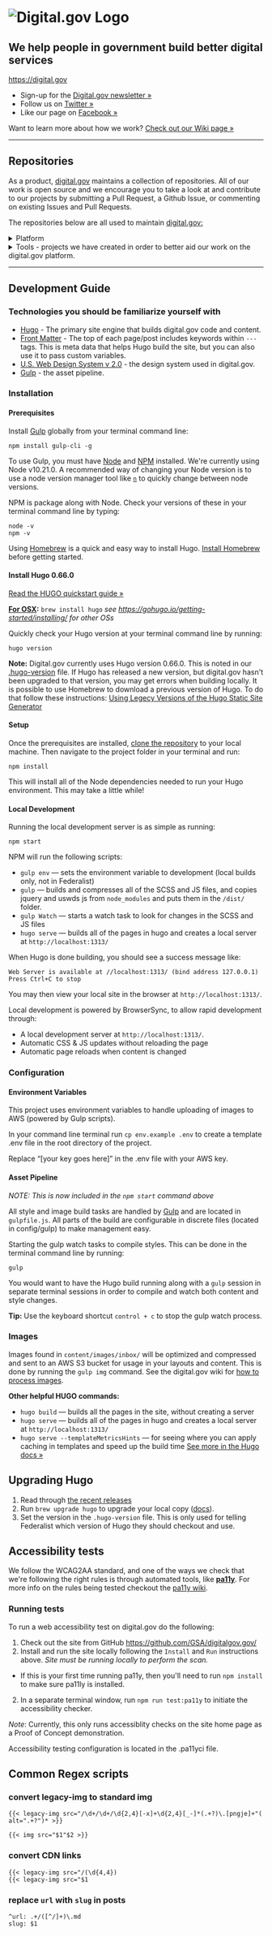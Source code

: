 <h1><img src="https://digital.gov/img/digitalgov-logo-purple.svg" alt="Digital.gov Logo"/></h1>



## We help people in government build better digital services
https://digital.gov

- Sign-up for the [Digital.gov newsletter »](https://digital.gov/about/subscribe/)
- Follow us on [Twitter »](https://twitter.com/digital_gov/)
- Like our page on [Facebook »](https://www.facebook.com/digitalgov/)

Want to learn more about how we work? [Check out our Wiki page »](https://github.com/GSA/digitalgov.gov/wiki)


---
## Repositories

As a product, [digital.gov](https://digital.gov) maintains a collection of repositories. All of our work is open source and we encourage you to take a look at and contribute to our projects by submitting a Pull Request, a Github Issue, or commenting on existing Issues and Pull Requests.


The repositories below are all used to maintain [digital.gov:](https://digital.gov)


<details>
  <summary>Platform</summary>

| Project                                                                                       | Description                                                                                                                                                                                                                                                                                      |
| --------------------------------------------------------------------------------------------- | ---------------------------------------------------------------------------------------------------------------------------------------------------------------------------------------------------------------- |
| [GSA/**digitalgov.gov**](https://github.com/GSA/digitalgov.gov)                               | (This repo) Site platform currently deployed as a static site built with [Hugo](https://gohugo.io/) and hosted by [Federalist](https://federalist.18f.gov/) and [Cloud.gov](https://cloud.gov/).|
| [18F/**dns**](https://github.com/18F/dns)                              | DNS configuration for digital.gov domains managed by GSA TTS.|
| [uswds/**uswds**](https://github.com/uswds/uswds)                              | This site is developed using the U.S. Web Design System v2, managed by GSA TTS.|

</details>

<details>
  <summary>Tools - projects we have created in order to better aid our work on the digital.gov platform.</summary>

| Project                                                                                       | Description                                                                                                                                                                                                                                                                                      |
| --------------------------------------------------------------------------------------------- | ---------------------------------------------------------------------------------------------------------------------------------------------------------------------------------------------------------------- |
| [GSA/**digital.gov-design**](https://github.com/GSA/digital.gov-design)      | A collection of design assets used for the digital.gov platform.                                                          |
| [GSA/**digitalgov-workflow**](https://github.com/GSA/digitalgov-workflow)                           | A tool for managing the digital.gov editorial workflow on GitHub.                                                                                                                                                                            |
| [GSA/**redir**](https://github.com/GSA/redir)                   | A basic [Jekyll](https://jekyllrb.com/) template to use for temporary redirects.

</details>


---

## Development Guide

### Technologies you should be familiarize yourself with

- [Hugo](https://gohugo.io/documentation/) - The primary site engine that builds digital.gov code and content.
- [Front Matter](https://gohugo.io/content-management/front-matter#readout) - The top of each page/post includes keywords within `---` tags. This is meta data that helps Hugo build the site, but you can also use it to pass custom variables.
- [U.S. Web Design System v 2.0](https://v2.designsystem.digital.gov) - the design system used in digital.gov.
- [Gulp](https://gulpjs.com/) - the asset pipeline.

### Installation

#### Prerequisites
Install [Gulp](https://gulpjs.com/) globally from your terminal command line:
```
npm install gulp-cli -g
```

To use Gulp, you must have [Node](https://nodejs.org/) and [NPM](https://www.npmjs.com) installed.
We're currently using Node v10.21.0. A recommended way of changing your Node version is to use a node version manager tool like [`n`](https://www.npmjs.com/package/n) to quickly change between node versions.

NPM is package along with Node. Check your versions of these in your terminal command line by typing:
```
node -v
npm -v
```

Using [Homebrew](https://docs.brew.sh/) is a quick and easy way to install Hugo. [Install Homebrew](https://docs.brew.sh/Installation) before getting started.

#### Install Hugo 0.66.0

[Read the HUGO quickstart guide »](https://gohugo.io/getting-started/quick-start/)

**[For OSX](https://gohugo.io/getting-started/installing/#install-hugo-with-brew):**
`brew install hugo`
_see https://gohugo.io/getting-started/installing/ for other OSs_

Quickly check your Hugo version at your terminal command line by running:
```
hugo version
```

**Note:** Digital.gov currently uses Hugo version 0.66.0. This is noted in our [.hugo-version](.hugo-version) file.
If Hugo has released a new version, but digital.gov hasn't been upgraded to that version, you may get errors when building locally. It is possible to use Homebrew to download a previous version of Hugo. To do that follow these instructions: [Using Legecy Versions of the Hugo Static Site Generator](https://www.fernandomc.com/posts/brew-install-legacy-hugo-site-generator/)

#### Setup

Once the prerequisites are installed, [clone the repository](https://help.github.com/en/github/creating-cloning-and-archiving-repositories/cloning-a-repository) to your local machine. Then navigate to the project folder in your terminal and run:

```
npm install
```

This will install all of the Node dependencies needed to run your Hugo environment. This may take a little while!

#### Local Development

Running the local development server is as simple as running:

```
npm start
```

NPM will run the following scripts:

- `gulp env` — sets the environment variable to development (local builds only, not in Federalist)
- `gulp` — builds and compresses all of the SCSS and JS files, and copies jquery and uswds js from `node_modules` and puts them in the `/dist/` folder.
- `gulp Watch` — starts a watch task to look for changes in the SCSS and JS files
- `hugo serve` — builds all of the pages in hugo and creates a local server at `http://localhost:1313/`


When Hugo is done building, you should see a success message like:
```
Web Server is available at //localhost:1313/ (bind address 127.0.0.1)
Press Ctrl+C to stop
```

You may then view your local site in the browser at `http://localhost:1313/`.

Local development is powered by BrowserSync, to allow rapid development through:

- A local development server at `http://localhost:1313/`.
- Automatic CSS & JS updates without reloading the page
- Automatic page reloads when content is changed


### Configuration
#### Environment Variables
This project uses environment variables to handle uploading of images to AWS (powered by Gulp scripts).

In your command line terminal run `cp env.example .env` to create a template .env file in the root directory of the project.

Replace “[your key goes here]” in the .env file with your AWS key.

#### Asset Pipeline

_NOTE: This is now included in the `npm start` command above_

All style and image build tasks are handled by [Gulp](https://gulpjs.com/docs/en/getting-started/javascript-and-gulpfiles) and are located in `gulpfile.js`. All parts of the build are configurable in discrete files (located in config/gulp) to make management easy.

Starting the gulp watch tasks to compile styles. This can be done in the terminal command line by running:

```
gulp
```
You would want to have the Hugo build running along with a `gulp` session in separate terminal sessions in order to compile and watch both content and style changes.

**Tip:** Use the keyboard shortcut `control + c` to stop the gulp watch process.

### Images
Images found in `content/images/inbox/` will be optimized and compressed and sent to an AWS S3 bucket for usage in your layouts and content. This is done by running the `gulp img` command. See the digital.gov wiki for [how to process images](https://github.com/GSA/digitalgov.gov/wiki/Adding-Images).


**Other helpful HUGO commands:**

- `hugo build` — builds all the pages in the site, without creating a server
- `hugo serve` — builds all of the pages in hugo and creates a local server at `http://localhost:1313/`
- `hugo serve --templateMetricsHints` — for seeing where you can apply caching in templates and speed up the build time
[See more in the Hugo docs »](https://gohugo.io/commands/hugo/)

## Upgrading Hugo

1. Read through [the recent releases](https://github.com/gohugoio/hugo/releases)
2. Run `brew upgrade hugo` to upgrade your local copy ([docs](https://gohugo.io/getting-started/installing/#upgrade-hugo)).
1. Set the version in the `.hugo-version` file. This is only used for telling Federalist which version of Hugo they should checkout and use.

## Accessibility tests

We follow the WCAG2AA standard, and one of the ways we check that we're following the right rules is through automated tools, like [**pa11y**](https://github.com/pa11y/pa11y/). For more info on the rules being tested checkout the [pa11y wiki](https://github.com/pa11y/pa11y/wiki/HTML-CodeSniffer-Rules).

### Running tests

To run a web accessibility test on digital.gov do the following:

1. Check out the site from GitHub https://github.com/GSA/digitalgov.gov/
1. Install and run the site locally following the `Install` and `Run` instructions above. *Site must be running locally to perform the scan.*
  - If this is your first time running pa11y, then you'll need to run `npm install` to make sure pa11ly is installed.
2. In a separate terminal window, run `npm run test:pa11y` to initiate the accessibility checker.

*Note*: Currently, this only runs accessiblity checks on the site home page as a Proof of Concept demonstration.

Accessibility testing configuration is located in the .pa11yci file.


## Common Regex scripts

### convert legacy-img to standard img

```
{{< legacy-img src="/\d+/\d+/\d{2,4}[-x]+\d{2,4}[_-]*(.+?)\.[pngje]+"( alt=".+?")* >}}
```
```
{{< img src="$1"$2 >}}
```

### convert CDN links
```
{{< legacy-img src="/(\d{4,4})
{{< legacy-img src="$1
```

### replace `url` with `slug` in posts
```
^url: .+/([^/]+)\.md
slug: $1
```
